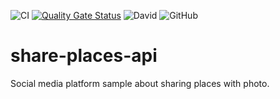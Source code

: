 ![CI](https://github.com/vbxcoder/share-places-api/workflows/CI/badge.svg)
[![Quality Gate Status](https://sonarcloud.io/api/project_badges/measure?project=vbxcoder_share-places-api&metric=alert_status)](https://sonarcloud.io/dashboard?id=vbxcoder_share-places-api)
![David](https://img.shields.io/david/vbxcoder/share-places-api)
![GitHub](https://img.shields.io/github/license/vbxcoder/share-places-api)

# share-places-api
Social media platform sample about sharing places with photo.
